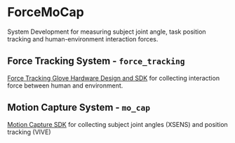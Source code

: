 # ForceMoCap
System Development for measuring subject joint angle, task position tracking and human-environment interaction forces.

## Force Tracking System - `force_tracking`
[Force Tracking Glove Hardware Design and SDK](https://github.com/UniMelbHumanRoboticsLab/ForceMoCap/tree/main/force_tracking) for collecting interaction force between human and environment.

## Motion Capture System - `mo_cap`

[Motion Capture SDK](https://github.com/UniMelbHumanRoboticsLab/ForceMoCap/tree/main/mo_cap) for collecting subject joint angles (XSENS) and position tracking (VIVE)


